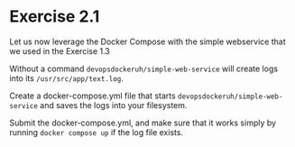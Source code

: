 # Exercise 2.1

Let us now leverage the Docker Compose with the simple webservice that we used in the Exercise 1.3

Without a command `devopsdockeruh/simple-web-service` will create logs into its `/usr/src/app/text.log`.

Create a docker-compose.yml file that starts `devopsdockeruh/simple-web-service` and saves the logs into your filesystem.

Submit the docker-compose.yml, and make sure that it works simply by running `docker compose up` if the log file exists.
